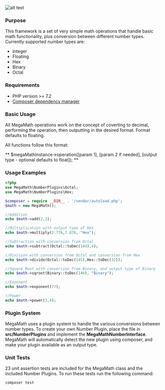 ![alt text](https://repository-images.githubusercontent.com/207891140/86a50000-d4aa-11e9-9d6d-b2fa580c7a87 "Logo Title Text 1")

### Purpose
This framework is a set of very simple math operations that handle basic math functionality, plus conversion between different number types.  Currently supported number types are:
- Integer
- Floating
- Hex
- Binary
- Octal

### Requirements
- PHP version >= 7.2
- [Composer dependency manager](https://getcomposer.org/)

### Basic Usage
All MegaMath operations work on the concept of coverting to decimal, performing the operation, then outputting in the desired format. Format defaults to floating.

All functions follow this format:

** $megaMathInstance->operation([param 1], [param 2 if needed], [output type - optional defaults to float]); **

### Usage Examples
```php
<?php
use MegaMath\NumberPlugins\Octal;
use MegaMath\NumberPlugins\Hex;

$composer = require __DIR__ . '/vendor/autoload.php';
$math = new MegaMath();

//Addition
echo $math->add(2,2);

//Multiplication with output type of Hex
echo $math->multiply(2.776,7.876, "Hex");

//Subtraction with conversion from Octal
echo $math->subtract(Octal::toDec(144),4);

//Division with conversion from Octal and conversion from Hex
echo $math->divide(Octal::toDec(145),Hex::toDec(32));

//Square Root with conversion from Binary, and output type of Binary
echo $math->sqroot(Binary::toDec(146), "Binary");

//Exponent
echo $math->exponent(77);

//Power
echo $math->power(3,4);


```

### Plugin System
MegaMath uses a plugin system to handle the various conversions between number types. To create your own Number Plugin, place the file in **src/NumberPlugins** and implement the **MegaMathNumberInterface**. MegaMath will automatically detect the new plugin using composer, and make your plugin available as an output type.

### Unit Tests
23 unit assertion tests are included for the MegaMath class and the included Number Plugins. To run these tests run the following command:
```
composer test
```
